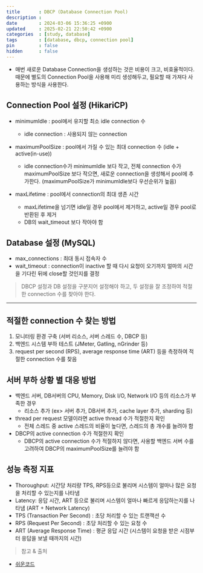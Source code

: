 ```yaml
---
title       : DBCP (Database Connection Pool)
description :
date        : 2024-03-06 15:36:25 +0900
updated     : 2025-02-21 22:50:42 +0900
categories  : [study, database]
tags        : [database, dbcp, connection pool]
pin         : false
hidden      : false
---
```


- 매번 새로운 Database Connection을 생성하는 것은 비용이 크고, 비효율적이다. 때문에 별도의 Connection Pool을 사용해 미리 생성해두고, 필요할 때 가져다 사용하는 방식을 사용한다.

## Connection Pool 설정 (HikariCP)
- minimumIdle : pool에서 유지할 최소 idle connection 수 
  + idle connection : 사용되지 않는 connection

- maximumPoolSize : pool에서 가질 수 있는 최대 connection 수 (idle + active(in-use)) 
  + idle connection수가 minimumIdle 보다 작고, 전체 connection 수가 maximumPoolSize 보다 작으면, 새로운 connection을 생성해서 pool에 추가한다. (maximumPoolSize가 minimumIdle보다 우선순위가 높음)
- maxLifetime : pool에서 connection의 최대 생존 시간
  + maxLifetime을 넘기면 idle일 경우 pool에서 제거하고, active일 경우 pool로 반환된 후 제거
  + DB의 wait_timeout 보다 작아야 함

## Database 설정 (MySQL)
- max_connections : 최대 동시 접속자 수
- wait_timeout : connection이 inactive 할 때 다시 요청이 오기까지 얼마의 시간을 기다린 뒤에 close할 것인지를 결정

> DBCP 설정과 DB 설정을 구분지어 설정해야 하고, 두 설정을 잘 조정하여 적절한 connection 수를 찾아야 한다.

---

## 적절한 connection 수 찾는 방법
1. 모니터링 환경 구축 (서버 리소스, 서버 스레드 수, DBCP 등)
2. 백엔드 시스템 부하 테스트 (JMeter, Gatling, nGrinder 등)
3. request per second (RPS), average response time (ART) 등을 측정하여 적절한 connection 수를 찾음 
  
## 서버 부하 상황 별 대응 방법
- 백엔드 서버, DB서버의 CPU, Memory, Disk I/O, Network I/O 등의 리소스가 부족한 경우
  + 리소스 추가 (ex> 서버 추가, DB서버 추가, cache layer 추가, sharding 등)
- thread per request 모델이라면 active thread 수가 적절한지 확인
  + 전체 스레드 중 active 스레드의 비율이 높다면, 스레드의 총 개수를 늘려야 함
- DBCP의 active connection 수가 적절한지 확인
  + DBCP의 active connection 수가 적절하지 않다면, 사용할 백엔드 서버 수를 고려하여 DBCP의 maximumPoolSize를 늘려야 함 

## 성능 측정 지표
- Thoroughput: 시간당 처리량 TPS, RPS등으로 불리며 시스템이 얼마나 많은 요청을 처리할 수 있는지를 나타냄
- Latency: 응답 시간, ART 등으로 불리며 시스템이 얼마나 빠르게 응답하는지를 나타냄 (ART + Network Latency)
- TPS (Transaction Per Second) : 초당 처리할 수 있는 트랜잭션 수
- RPS (Request Per Second) : 초당 처리할 수 있는 요청 수
- ART (Average Response Time) : 평균 응답 시간 (시스템이 요청을 받은 시점부터 응답을 보낼 때까지의 시간)

> 참고 & 출처
- [쉬운코드](https://www.youtube.com/@ez.)